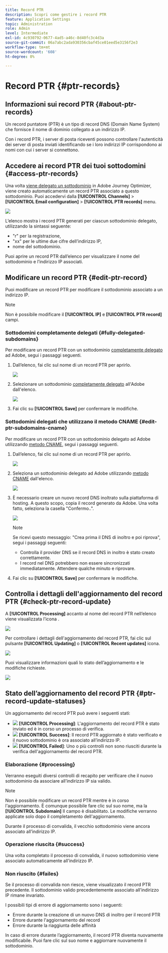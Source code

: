 ```yaml
---
title: Record PTR
description: Scopri come gestire i record PTR
feature: Application Settings
topic: Administration
role: Admin
level: Intermediate
exl-id: 4c930792-0677-4ad5-a46c-8d40fc3c4d3a
source-git-commit: 06a7abc2ada930356cbaf45ce01eed5e3156f2e3
workflow-type: tm+mt
source-wordcount: '608'
ht-degree: 0%

---
```


# Record PTR {#ptr-records}

## Informazioni sui record PTR {#about-ptr-records}

Un record puntatore (PTR) è un tipo di record DNS (Domain Name System) che fornisce il nome di dominio collegato a un indirizzo IP.

Con i record PTR, i server di posta riceventi possono controllare l&#39;autenticità dei server di posta inviati identificando se i loro indirizzi IP corrispondono ai nomi con cui i server si connettono.

## Accedere ai record PTR dei tuoi sottodomini {#access-ptr-records}

Una volta [viene delegato un sottodominio](delegate-subdomain.md) in Adobe Journey Optimizer, viene creato automaticamente un record PTR associato a questo sottodominio. Puoi accedervi dalla **[!UICONTROL Channels]** > **[!UICONTROL Email configuration]** > **[!UICONTROL PTR records]** menu.

![](../assets/ptr-records.png)

L’elenco mostra i record PTR generati per ciascun sottodominio delegato, utilizzando la sintassi seguente:

* &quot;r&quot; per la registrazione,
* &quot;xx&quot; per le ultime due cifre dell’indirizzo IP,
* nome del sottodominio.

Puoi aprire un record PTR dall’elenco per visualizzare il nome del sottodominio e l’indirizzo IP associati.

## Modificare un record PTR {#edit-ptr-record}

Puoi modificare un record PTR per modificare il sottodominio associato a un indirizzo IP.

>[!NOTE]
>
>Non è possibile modificare il **[!UICONTROL IP]** e **[!UICONTROL PTR record]** campi.

### Sottodomini completamente delegati {#fully-delegated-subdomains}

Per modificare un record PTR con un sottodominio [completamente delegato](delegate-subdomain.md#full-subdomain-delegation) ad Adobe, segui i passaggi seguenti.

1. Dall’elenco, fai clic sul nome di un record PTR per aprirlo.

   ![](../assets/ptr-record-select.png)

1. Selezionare un sottodominio [completamente delegato](delegate-subdomain.md#full-subdomain-delegation) all&#39;Adobe dall&#39;elenco.

   ![](../assets/ptr-record-subdomain.png)

1. Fai clic su **[!UICONTROL Save]** per confermare le modifiche.

### Sottodomini delegati che utilizzano il metodo CNAME {#edit-ptr-subdomains-cname}

Per modificare un record PTR con un sottodominio delegato ad Adobe utilizzando [metodo CNAME](delegate-subdomain.md#cname-subdomain-delegation), segui i passaggi seguenti.

1. Dall’elenco, fai clic sul nome di un record PTR per aprirlo.

   ![](../assets/ptr-record-select-cname.png)

1. Seleziona un sottodominio delegato ad Adobe utilizzando [metodo CNAME](delegate-subdomain.md#cname-subdomain-delegation) dall&#39;elenco.

   ![](../assets/ptr-record-subdomain-cname.png)

1. È necessario creare un nuovo record DNS inoltrato sulla piattaforma di hosting. A questo scopo, copia il record generato da Adobe. Una volta fatto, seleziona la casella &quot;Confermo..&quot;.

   ![](../assets/ptr-record-subdomain-confirm.png)

   >[!NOTE]
   >
   >Se ricevi questo messaggio: &quot;Crea prima il DNS di inoltro e poi riprova&quot;, segui i passaggi seguenti:
   >   * Controlla il provider DNS se il record DNS in inoltro è stato creato correttamente.
   >   * I record nel DNS potrebbero non essere sincronizzati immediatamente. Attendere qualche minuto e riprovare.


1. Fai clic su **[!UICONTROL Save]** per confermare le modifiche.

## Controlla i dettagli dell&#39;aggiornamento del record PTR {#check-ptr-record-update}

A **[!UICONTROL Processing]** accanto al nome del record PTR nell’elenco viene visualizzata l’icona .

![](../assets/ptr-record-updating.png)

Per controllare i dettagli dell&#39;aggiornamento del record PTR, fai clic sul pulsante **[!UICONTROL Updating]** o **[!UICONTROL Recent updates]** icona.

![](../assets/ptr-record-recent-update.png)

Puoi visualizzare informazioni quali lo stato dell’aggiornamento e le modifiche richieste.

![](../assets/ptr-record-updates.png)

## Stato dell’aggiornamento del record PTR {#ptr-record-update-statuses}

Un aggiornamento del record PTR può avere i seguenti stati:

* ![](../assets/do-not-localize/ptr-record-processing.png) **[!UICONTROL Processing]**: L&#39;aggiornamento del record PTR è stato inviato ed è in corso un processo di verifica.
* ![](../assets/do-not-localize/ptr-record-success.png) **[!UICONTROL Success]**: Il record PTR aggiornato è stato verificato e il nuovo sottodominio è ora associato all’indirizzo IP.
* ![](../assets/do-not-localize/ptr-record-failed.png) **[!UICONTROL Failed]**: Uno o più controlli non sono riusciti durante la verifica dell&#39;aggiornamento del record PTR.

### Elaborazione {#processing}

Verranno eseguiti diversi controlli di recapito per verificare che il nuovo sottodominio da associare all’indirizzo IP sia valido. <!--The processing time is around **48h-72h**, and can take up to **7-10 days**.-->

>[!NOTE]
>
>Non è possibile modificare un record PTR mentre è in corso l&#39;aggiornamento. È comunque possibile fare clic sul suo nome, ma la **[!UICONTROL Subdomain]** Il campo è disabilitato. Le modifiche verranno applicate solo dopo il completamento dell&#39;aggiornamento.

Durante il processo di convalida, il vecchio sottodominio viene ancora associato all’indirizzo IP.

### Operazione riuscita {#success}

Una volta completato il processo di convalida, il nuovo sottodominio viene associato automaticamente all’indirizzo IP.

### Non riuscito {#failes}

Se il processo di convalida non riesce, viene visualizzato il record PTR precedente. Il sottodominio valido precedentemente associato all’indirizzo IP rimane invariato.

I possibili tipi di errore di aggiornamento sono i seguenti:
* Errore durante la creazione di un nuovo DNS di inoltro per il record PTR
* Errore durante l&#39;aggiornamento del record
* Errore durante la riaggiunta delle affinità

In caso di errore durante l’aggiornamento, il record PTR diventa nuovamente modificabile. Puoi fare clic sul suo nome e aggiornare nuovamente il sottodominio.
